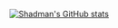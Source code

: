 [![Shadman's GitHub stats](https://github-readme-stats.vercel.app/api?username=shadmanhere)](https://github.com/anuraghazra/github-readme-stats)
